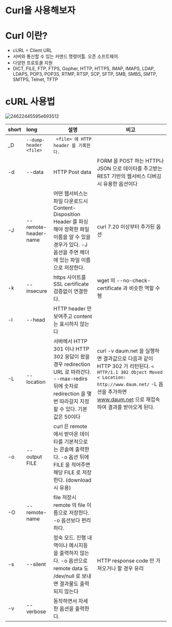 # Curl을 사용해보자

# Curl 이란?
- cURL = Client URL
- 서버와 통신할 수 있는 커맨드 명령어툴. 오픈 소프트웨어.
- 다양한 프로토콜 지원 
- DICT, FILE, FTP, FTPS, Gopher, HTTP, HTTPS, IMAP, IMAPS, LDAP, LDAPS, POP3, POP3S, RTMP, RTSP, SCP, SFTP, SMB, SMBS, SMTP, SMTPS, Telnet, TFTP

# cURL 사용법
![24622445595e693512](https://user-images.githubusercontent.com/24876345/51222356-bda92d00-1980-11e9-8fa3-5cb3335226b3.png)



| short | long | 설명 | 비고 |
|:--------|:--------|--------|--------|
| _D | ```` --dump-header <file> ````| ```` <file> 에 HTTP header 를 기록한다.```` |   |
| -d | --data| HTTP Post data | FORM 을 POST 하는 HTTP나 JSON 으로 데이타를 주고받는 REST 기반의 웹서비스 디버깅시 유용한 옵션이다 |
| -J | --remote-header-name | 어떤 웹서비스는 파일 다운로드시 Content-Disposition Header 를 파싱해야 정확한 파일이름을 알 수 있을 경우가 있다. -J 옵션을 주면 헤더에 있는 파일 이름으로 저장한다. | curl 7.20 이상부터 추가된 옵션 |
| -k | --insecure | https 사이트를 SSL certificate 검증없이 연결한다. | wget 의 --no-check-certificate 과 비슷한 역할 수행 |
| -l | --head | HTTP header 만 보여주고 content 는 표시하지 않는다 | |
| -L | --location | 서버에서 HTTP 301 이나 HTTP 302 응답이 왔을 경우 redirection URL 로 따라간다. --max-redirs 뒤에 숫자로 redirection 을 몇 번 따라갈지 지정할 수 있다. 기본 값은 50이다 | curl -v daum.net 을 실행하면 결과값으로 다음과 같이 HTTP 302 가 리턴된다. ```` < HTTP/1.1 302 Object Moved  < Location: http://www.daum.net/ ```` -L 옵션을 추가하면 www.daum.net 으로 재접속하여 결과를 받아오게 된다. |
| -o | --output FILE | curl 은 remote 에서 받아온 데이타를 기본적으로는 콘솔에 출력한다. -o 옵션 뒤에 FILE 을 적어주면 해당 FILE 로 저장한다. (download 시 유용) | |
| -O | --remote-name | file 저장시 remote 의 file 이름으로 저장한다. -o 옵션보다 편리하다. | |
| -s | --silent | 정숙 모드. 진행 내역이나 메시지등을 출력하지 않는다. -o 옵션으로 remote data 도 /dev/null 로 보내면 결과물도 출력되지 않는다 | HTTP response code 만 가져오거나 할 경우 유리 |
| -v | --verbose | 동작하면서 자세한 옵션을 출력한다. | |
